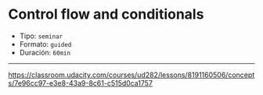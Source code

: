 # Control flow and conditionals

* Tipo: `seminar`
* Formato: `guided`
* Duración: `60min`

***

https://classroom.udacity.com/courses/ud282/lessons/8191160506/concepts/7e96cc97-e3e8-43a9-8c61-c515d0ca1757
